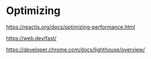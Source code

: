 # Optimizing

https://reactjs.org/docs/optimizing-performance.html

https://web.dev/fast/

https://developer.chrome.com/docs/lighthouse/overview/
